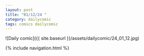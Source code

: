 ```yaml
---
layout: post
title: "01/12/24 "
category: dailycomic
tags: comics dailycomic
---
```

![Daily comic]({{ site.baseurl }}/assets/dailycomic/24_01_12.jpg)

{% include navigation.html %}

